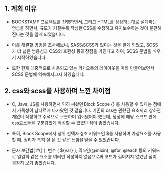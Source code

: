 ## 1. 계획 이유
- BOOKSTAMP 프로젝트를 진행하면서, 그리고 HTML를 상상하는대로 설계하는 연습을 하면서, 규모가 커질수록 작성한 CSS를 수정하고 유지보수하는 것이 불편해진다는 것을 알게 되었습니다.

- 이를 해결할 방벙을 조사해보니, SASS/SCSS가 있디는 것을 알게 되었고, SCSS가 더 넓은 범용성과 CSS의 호환성 등의 장점을 가진다고 하여, SCSS 문법을 배우기 시작하였습니다.

- 또한 현재 대중적으로 사용되고 있는 카카오톡의 레이아웃을 따라 만들어보면서 SCSS 문법에 익숙해지고자 하였습니다.

## 2. css와 scss를 사용하며 느낀 차이점
- C, Java, JS를 사용하면서 익히 써왔던 Block Scope {} 를 사용할 수 있다는 점에서 가독성이 남다르게 다가왔던 것 같습니다. 기존의 css는 관련된 요소끼리 상하관계없이 작성하고 주석으로 구분하며 읽어냈어야 했는데, 당장에 해당 스코프 안에 css요소들을 구분감있게 작성할 수 있었던 점이 좋았습니다.

- 특히, Block Scope에서 상위 선택자 참조 키워드인 $를 사용하며 가상요소를 사용할 때, 정리가 특히 잘 된 것 같은 느낌을 얻을 수 있었습니다.

- 문자 보간법( #{} ), 변수 ( ${var} ), 믹스인(@mixin), @for, @each 등의 키워드로 일일히 같은 요소를 여러번 작성하지 않음으로써 코드가 길어지지 않았던 점이 굉장히 보기 좋았습니다. 

